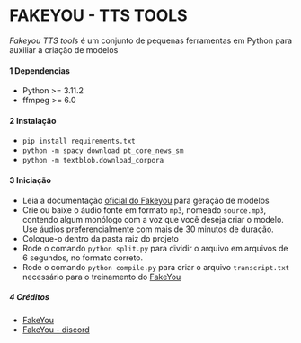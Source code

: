 # FAKEYOU - TTS TOOLS

*Fakeyou TTS tools* é um conjunto de pequenas ferramentas em Python para auxiliar a criação de modelos

#### 1 **Dependencias**

- Python >= 3.11.2
- ffmpeg >= 6.0

#### 2 **Instalação**

- `pip install requirements.txt`
- `python -m spacy download pt_core_news_sm`
- `python -m textblob.download_corpora`

#### 3 **Iniciação**

- Leia a documentação [oficial do Fakeyou](https://docs.google.com/document/d/1U4KVrY817-X_pPP-VLJuQFNw3_qGBU6HvWUp-PX5JeU) para geração de modelos
- Crie ou baixe o áudio fonte em formato `mp3`, nomeado `source.mp3`, contendo algum monólogo com a voz que você deseja criar o modelo. Use áudios preferencialmente com mais de 30 minutos de duração.
- Coloque-o dentro da pasta raiz do projeto
- Rode o comando `python split.py` para dividir o arquivo em arquivos de 6 segundos, no formato correto.
- Rode o comando `python compile.py` para criar o arquivo `transcript.txt` necessário para o treinamento do [FakeYou](https://fakeyou.com/)

##### 4 **Créditos**

- [FakeYou](https://fakeyou.com/)
- [FakeYou - discord](https://discord.gg/fakeyou)
